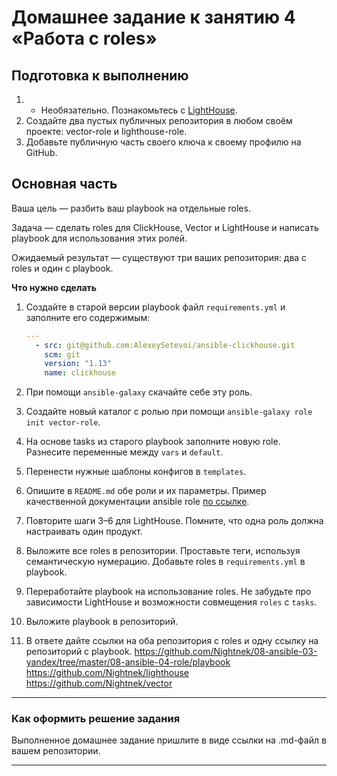 # Домашнее задание к занятию 4 «Работа с roles»

## Подготовка к выполнению

1. * Необязательно. Познакомьтесь с [LightHouse](https://youtu.be/ymlrNlaHzIY?t=929).
2. Создайте два пустых публичных репозитория в любом своём проекте: vector-role и lighthouse-role.
3. Добавьте публичную часть своего ключа к своему профилю на GitHub.

## Основная часть

Ваша цель — разбить ваш playbook на отдельные roles. 

Задача — сделать roles для ClickHouse, Vector и LightHouse и написать playbook для использования этих ролей. 

Ожидаемый результат — существуют три ваших репозитория: два с roles и один с playbook.

**Что нужно сделать**

1. Создайте в старой версии playbook файл `requirements.yml` и заполните его содержимым:

   ```yaml
   ---
     - src: git@github.com:AlexeySetevoi/ansible-clickhouse.git
       scm: git
       version: "1.13"
       name: clickhouse 
   ```

2. При помощи `ansible-galaxy` скачайте себе эту роль.
3. Создайте новый каталог с ролью при помощи `ansible-galaxy role init vector-role`.
4. На основе tasks из старого playbook заполните новую role. Разнесите переменные между `vars` и `default`. 
5. Перенести нужные шаблоны конфигов в `templates`.
6. Опишите в `README.md` обе роли и их параметры. Пример качественной документации ansible role [по ссылке](https://github.com/cloudalchemy/ansible-prometheus).
7. Повторите шаги 3–6 для LightHouse. Помните, что одна роль должна настраивать один продукт.
8. Выложите все roles в репозитории. Проставьте теги, используя семантическую нумерацию. Добавьте roles в `requirements.yml` в playbook.
9. Переработайте playbook на использование roles. Не забудьте про зависимости LightHouse и возможности совмещения `roles` с `tasks`.
10. Выложите playbook в репозиторий.
11. В ответе дайте ссылки на оба репозитория с roles и одну ссылку на репозиторий с playbook.
   https://github.com/Nightnek/08-ansible-03-yandex/tree/master/08-ansible-04-role/playbook
   https://github.com/Nightnek/lighthouse
   https://github.com/Nightnek/vector

---

### Как оформить решение задания

Выполненное домашнее задание пришлите в виде ссылки на .md-файл в вашем репозитории.

---
